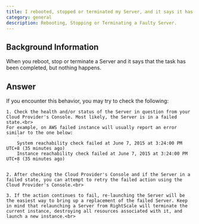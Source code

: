 ```yaml
---
title: I rebooted, stopped or terminated my Server, and it says it has completed but nothing happens. Why?
category: general
description: Rebooting, Stopping or Terminating a Faulty Server.
---
```


## Background Information

When you reboot, stop or terminate a Server and it says that the task has been completed, but nothing happens. 

## Answer

If you encounter this behavior, you may try to check the following:

	1. Check the health and/or status of the Server in question from your Cloud Provider's Console. Most likely, the Server is in a failed state.<br>
	For example, on AWS failed instance will usually report an error similar to the one below:
		`
		System reachability check failed at June 7, 2015 at 3:24:00 PM UTC+8 (35 minutes ago)
		Instance reachability check failed at June 7, 2015 at 3:24:00 PM UTC+8 (35 minutes ago)
		`

	2. After checking the Cloud Provider's Console and if the Server in a failed state, you can attempt to retry the failed action using the Cloud Provider's Console.<br>
	
	3. If the action continues to fail, re-launching the Server will be the easiest way to bring up a replacement of the failed Server. Keep in mind that relaunching a Server from RightScale will terminate the current instance, destroying all resources associated with it, and launch a new instance.<br>


